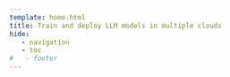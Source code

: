 ```yaml
---
template: home.html
title: Train and deploy LLM models in multiple clouds
hide:
   - navigation
   - toc
#   - footer
---
```

